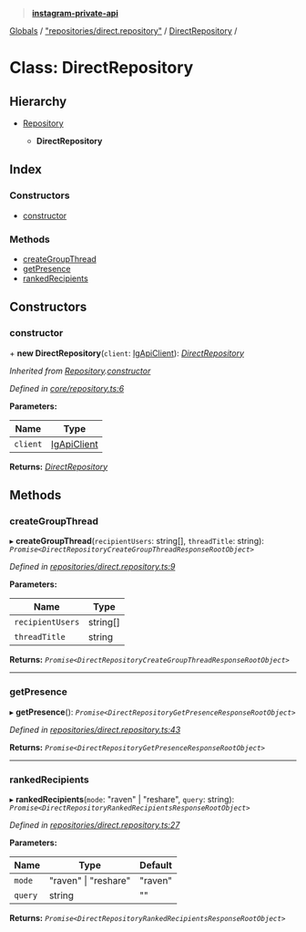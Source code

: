 > **[instagram-private-api](../README.md)**

[Globals](../README.md) / ["repositories/direct.repository"](../modules/_repositories_direct_repository_.md) / [DirectRepository](_repositories_direct_repository_.directrepository.md) /

# Class: DirectRepository

## Hierarchy

* [Repository](_core_repository_.repository.md)

  * **DirectRepository**

## Index

### Constructors

* [constructor](_repositories_direct_repository_.directrepository.md#constructor)

### Methods

* [createGroupThread](_repositories_direct_repository_.directrepository.md#creategroupthread)
* [getPresence](_repositories_direct_repository_.directrepository.md#getpresence)
* [rankedRecipients](_repositories_direct_repository_.directrepository.md#rankedrecipients)

## Constructors

###  constructor

\+ **new DirectRepository**(`client`: [IgApiClient](_core_client_.igapiclient.md)): *[DirectRepository](_repositories_direct_repository_.directrepository.md)*

*Inherited from [Repository](_core_repository_.repository.md).[constructor](_core_repository_.repository.md#constructor)*

*Defined in [core/repository.ts:6](https://github.com/dilame/instagram-private-api/blob/173bc62/src/core/repository.ts#L6)*

**Parameters:**

Name | Type |
------ | ------ |
`client` | [IgApiClient](_core_client_.igapiclient.md) |

**Returns:** *[DirectRepository](_repositories_direct_repository_.directrepository.md)*

## Methods

###  createGroupThread

▸ **createGroupThread**(`recipientUsers`: string[], `threadTitle`: string): *`Promise<DirectRepositoryCreateGroupThreadResponseRootObject>`*

*Defined in [repositories/direct.repository.ts:9](https://github.com/dilame/instagram-private-api/blob/173bc62/src/repositories/direct.repository.ts#L9)*

**Parameters:**

Name | Type |
------ | ------ |
`recipientUsers` | string[] |
`threadTitle` | string |

**Returns:** *`Promise<DirectRepositoryCreateGroupThreadResponseRootObject>`*

___

###  getPresence

▸ **getPresence**(): *`Promise<DirectRepositoryGetPresenceResponseRootObject>`*

*Defined in [repositories/direct.repository.ts:43](https://github.com/dilame/instagram-private-api/blob/173bc62/src/repositories/direct.repository.ts#L43)*

**Returns:** *`Promise<DirectRepositoryGetPresenceResponseRootObject>`*

___

###  rankedRecipients

▸ **rankedRecipients**(`mode`: "raven" | "reshare", `query`: string): *`Promise<DirectRepositoryRankedRecipientsResponseRootObject>`*

*Defined in [repositories/direct.repository.ts:27](https://github.com/dilame/instagram-private-api/blob/173bc62/src/repositories/direct.repository.ts#L27)*

**Parameters:**

Name | Type | Default |
------ | ------ | ------ |
`mode` | "raven" \| "reshare" | "raven" |
`query` | string | "" |

**Returns:** *`Promise<DirectRepositoryRankedRecipientsResponseRootObject>`*